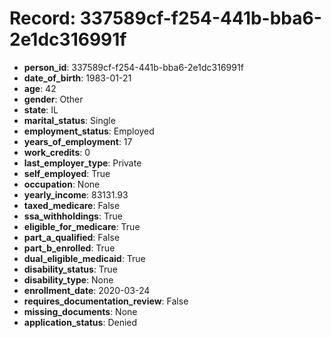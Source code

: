 # Record: 337589cf-f254-441b-bba6-2e1dc316991f

- **person_id**: 337589cf-f254-441b-bba6-2e1dc316991f
- **date_of_birth**: 1983-01-21
- **age**: 42
- **gender**: Other
- **state**: IL
- **marital_status**: Single
- **employment_status**: Employed
- **years_of_employment**: 17
- **work_credits**: 0
- **last_employer_type**: Private
- **self_employed**: True
- **occupation**: None
- **yearly_income**: 83131.93
- **taxed_medicare**: False
- **ssa_withholdings**: True
- **eligible_for_medicare**: True
- **part_a_qualified**: False
- **part_b_enrolled**: True
- **dual_eligible_medicaid**: True
- **disability_status**: True
- **disability_type**: None
- **enrollment_date**: 2020-03-24
- **requires_documentation_review**: False
- **missing_documents**: None
- **application_status**: Denied